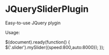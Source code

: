 # JQuerySliderPlugin
Easy-to-use JQuery plygin

Usage:

$(document).ready(function() {
		$('.slider').mySlider({speed:800,auto:8000});
	});

